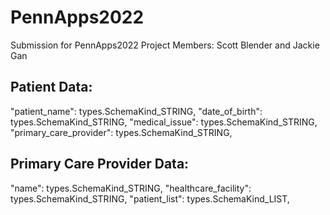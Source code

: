 # PennApps2022
Submission for PennApps2022
Project Members: Scott Blender and Jackie Gan

## Patient Data:
"patient_name":          types.SchemaKind_STRING,
"date_of_birth":         types.SchemaKind_STRING,
"medical_issue":         types.SchemaKind_STRING,
"primary_care_provider": types.SchemaKind_STRING,

## Primary Care Provider Data:
"name":                types.SchemaKind_STRING,
"healthcare_facility": types.SchemaKind_STRING,
"patient_list":        types.SchemaKind_LIST,
